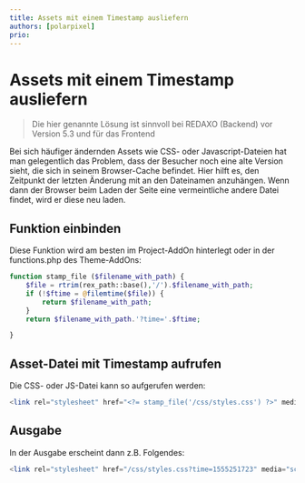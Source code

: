 ```yaml
---
title: Assets mit einem Timestamp ausliefern
authors: [polarpixel]
prio:
---
```


# Assets mit einem Timestamp ausliefern

> Die hier genannte Lösung ist sinnvoll bei REDAXO (Backend) vor Version 5.3 und für das Frontend

Bei sich häufiger ändernden Assets wie CSS- oder Javascript-Dateien hat man gelegentlich das Problem, dass der Besucher noch eine alte Version sieht, die sich in seinem Browser-Cache befindet. Hier hilft es, den Zeitpunkt der letzten Änderung mit an den Dateinamen anzuhängen. Wenn dann der Browser beim Laden der Seite eine vermeintliche andere Datei findet, wird er diese neu laden.

## Funktion einbinden

Diese Funktion wird am besten im Project-AddOn hinterlegt oder in der functions.php des Theme-AddOns:

```php
function stamp_file ($filename_with_path) {    
    $file = rtrim(rex_path::base(),'/').$filename_with_path;    
    if (!$ftime = @filemtime($file)) {
        return $filename_with_path;
    }
    return $filename_with_path.'?time='.$ftime;

}
```

## Asset-Datei mit Timestamp aufrufen

Die CSS- oder JS-Datei kann so aufgerufen werden:

```php
<link rel="stylesheet" href="<?= stamp_file('/css/styles.css') ?>" media="screen,print">
```

## Ausgabe

In der Ausgabe erscheint dann z.B. Folgendes:

```php
<link rel="stylesheet" href="/css/styles.css?time=1555251723" media="screen,print">
```
